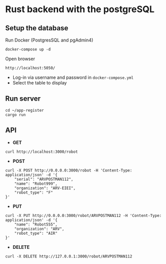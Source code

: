 # Rust backend with the postgreSQL

## Setup the database
Run Docker (PostgresSQL and pgAdmin4)
```
docker-compose up -d
```

Open browser
```
http://localhost:5050/
```
- Log-in via username and password in `docker-compose.yml`
- Select the table to display

## Run server
```
cd ~/app-register
cargo run
```

## API
- **GET**
```
curl http://localhost:3000/robot
```

- **POST**
```
curl -X POST http://0.0.0.0:3000/robot -H 'Content-Type: application/json' -d '{
    "serial": "ARVPOSTMAN112",
    "name": "Robot999",
    "organization": "ARV-EIEI",
    "robot_type": "F"
}'
```

- **PUT**
```
curl -X PUT http://0.0.0.0:3000/robot/ARVPOSTMAN112 -H 'Content-Type: application/json' -d '{
    "name": "Robot555",
    "organization": "ARV",
    "robot_type": "AIR"
}'
```

- **DELETE**
```
curl -X DELETE http://127.0.0.1:3000/robot/ARVPOSTMAN112
```